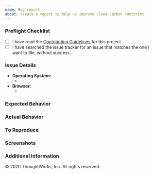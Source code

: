 ```yaml
---
name: Bug report
about: Create a report to help us improve Cloud Carbon Footprint
---
```


### Preflight Checklist
<!-- Please ensure you've completed the following steps by replacing [ ] with [x]-->

* [ ] I have read the [Contributing Guidelines](../../CONTRIBUTING.md) for this project.
* [ ] I have searched the issue tracker for an issue that matches the one I want to file, without success.

### Issue Details

* **Operating System:**
  * <!-- (Platform and Version) e.g. macOS 10.13.6 / Windows 10 (1803) / Ubuntu 18.04 x64 -->
* **Browser:**
  * <!-- e.g. Chrome / Internet Explorer / Firefox -->


### Expected Behavior
<!-- A clear and concise description of what you expected to happen. -->

### Actual Behavior
<!-- A clear and concise description of what actually happened. -->

### To Reproduce
<!--
Your best chance of getting this bug looked at quickly is to provide steps to reproduce the bug.
-->

<!--
If you provide a URL, please list the commands required to clone/setup/run your repo e.g.
```sh
$ git clone $YOUR_URL -b $BRANCH
$ yarn install
$ yarn start
```
-->

### Screenshots
<!-- If applicable, add screenshots to help explain your problem. -->

### Additional Information
<!-- Add any other context about the problem here. -->

© 2020 ThoughtWorks, Inc. All rights reserved.
